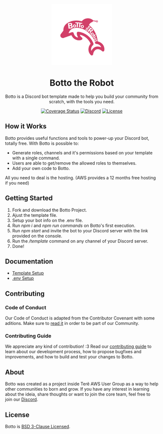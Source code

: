 <div align="center">
<img src="./images/bottoLogo.png" alt="Botto Logo" width="200"/><br />

# Botto the Robot

Botto is a Discord bot template made to help you build your community from scratch, with the tools you need.

[![Coverage Status](https://coveralls.io/repos/github/Katreque/bottotherobot/badge.svg?branch=master)](https://coveralls.io/github/Katreque/bottotherobot?branch=master)
[![Discord](https://img.shields.io/discord/681928564592869392?label=Discord&style=flat-square)](https://discord.gg/SD3FtBy)
[![License](https://img.shields.io/badge/License-BSD%203--Clause-blue.svg?style=flat-square)](https://opensource.org/licenses/BSD-3-Clause)
</div>

## How it Works

Botto provides useful functions and tools to power-up your Discord bot, totally free. With Botto is possible to:

- Generate roles, channels and it's permissions based on your template with a single command.
- Users are able to get/remove the allowed roles to themselves.
- Add your own code to Botto.

All you need to deal is the hosting. (AWS provides a 12 months free hosting if you need)

## Getting Started

1. Fork and download the Botto Project.
2. Ajust the template file.
3. Setup your bot info on the .env file.
4. Run *npm i* and *npm run commands* on Botto's first execution.
5. Run *npm start* and invite the bot to your Discord server with the link provided on the console.
6. Run the */template* command on any channel of your Discord server.
7. Done!

## Documentation

- [Template Setup](./docs/TEMPLATE_SETUP.md)
- [.env Setup](./docs/ENV_SETUP.md)

## Contributing

### Code of Conduct

Our Code of Conduct is adapted from the Contributor Covenant with some aditions. Make sure to [read it](https://github.com/Katreque/bottotherobot/blob/master/CODE_OF_CONDUCT.md) in order to be part of our Community.

### Contributing Guide

We appreciate any kind of contribution! :3 Read our [contributing guide](https://github.com/Katreque/bottotherobot/blob/master/CONTRIBUTING.md) to learn about our development process, how to propose bugfixes and improvements, and how to build and test your changes to Botto.

## About

Botto was created as a project inside Terê AWS User Group as a way to help other communities to born and grow. If you have any interest in learning about the ideia, share thoughts or want to join the core team, feel free to join our [Discord](https://discord.gg/SD3FtBy).

## License

Botto is [BSD 3-Clause Licensed](https://github.com/Katreque/bottotherobot/blob/master/LICENSE).
